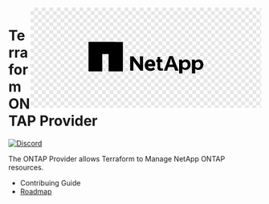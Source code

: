 <!-- markdownlint-disable first-line-h1 no-inline-html -->
<a href="https://netapp.com">
  <picture>
    <source media="(prefers-color-scheme: dark)" srcset=".github/netapp-dark.png">
    <source media="(prefers-color-scheme: light)" srcset=".github/netapp-light.png">
    <img src=".github/netapp-light.png" alt="NetApp logo" title="NetApp" align="right" height="200">
  </picture>
</a>

# Terraform ONTAP Provider

[![Discord](https://img.shields.io/discord/855068651522490400)](https://discord.gg/NetApp)

The ONTAP Provider allows Terraform to Manage NetApp ONTAP resources.

- Contribuing Guide
- [Roadmap](https://github.com/orgs/NetApp/projects/7)
